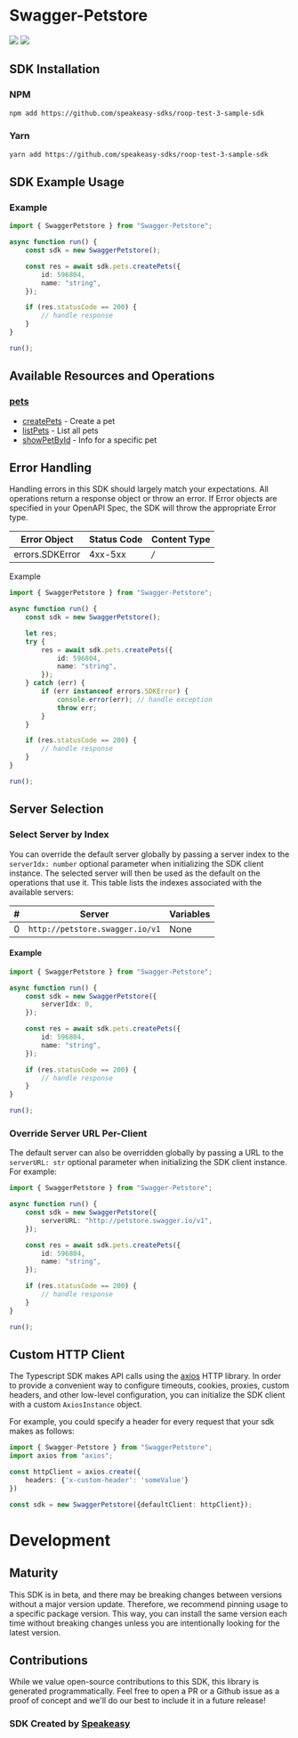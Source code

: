 # Swagger-Petstore

<div align="left">
    <a href="https://speakeasyapi.dev/"><img src="https://custom-icon-badges.demolab.com/badge/-Built%20By%20Speakeasy-212015?style=for-the-badge&logoColor=FBE331&logo=speakeasy&labelColor=545454" /></a>
    <a href="https://github.com/speakeasy-sdks/roop-test-3-sample-sdk.git/actions"><img src="https://img.shields.io/github/actions/workflow/status/speakeasy-sdks/roop-test-3-sample-sdk/speakeasy_sdk_generation.yml?style=for-the-badge" /></a>
    
</div>

<!-- Start SDK Installation [installation] -->
## SDK Installation

### NPM

```bash
npm add https://github.com/speakeasy-sdks/roop-test-3-sample-sdk
```

### Yarn

```bash
yarn add https://github.com/speakeasy-sdks/roop-test-3-sample-sdk
```
<!-- End SDK Installation [installation] -->

<!-- Start SDK Example Usage [usage] -->
## SDK Example Usage

### Example

```typescript
import { SwaggerPetstore } from "Swagger-Petstore";

async function run() {
    const sdk = new SwaggerPetstore();

    const res = await sdk.pets.createPets({
        id: 596804,
        name: "string",
    });

    if (res.statusCode == 200) {
        // handle response
    }
}

run();

```
<!-- End SDK Example Usage [usage] -->

<!-- Start Available Resources and Operations [operations] -->
## Available Resources and Operations

### [pets](docs/sdks/pets/README.md)

* [createPets](docs/sdks/pets/README.md#createpets) - Create a pet
* [listPets](docs/sdks/pets/README.md#listpets) - List all pets
* [showPetById](docs/sdks/pets/README.md#showpetbyid) - Info for a specific pet
<!-- End Available Resources and Operations [operations] -->



<!-- Start Error Handling [errors] -->
## Error Handling

Handling errors in this SDK should largely match your expectations.  All operations return a response object or throw an error.  If Error objects are specified in your OpenAPI Spec, the SDK will throw the appropriate Error type.

| Error Object    | Status Code     | Content Type    |
| --------------- | --------------- | --------------- |
| errors.SDKError | 4xx-5xx         | */*             |

Example

```typescript
import { SwaggerPetstore } from "Swagger-Petstore";

async function run() {
    const sdk = new SwaggerPetstore();

    let res;
    try {
        res = await sdk.pets.createPets({
            id: 596804,
            name: "string",
        });
    } catch (err) {
        if (err instanceof errors.SDKError) {
            console.error(err); // handle exception
            throw err;
        }
    }

    if (res.statusCode == 200) {
        // handle response
    }
}

run();

```
<!-- End Error Handling [errors] -->



<!-- Start Server Selection [server] -->
## Server Selection

### Select Server by Index

You can override the default server globally by passing a server index to the `serverIdx: number` optional parameter when initializing the SDK client instance. The selected server will then be used as the default on the operations that use it. This table lists the indexes associated with the available servers:

| # | Server | Variables |
| - | ------ | --------- |
| 0 | `http://petstore.swagger.io/v1` | None |

#### Example

```typescript
import { SwaggerPetstore } from "Swagger-Petstore";

async function run() {
    const sdk = new SwaggerPetstore({
        serverIdx: 0,
    });

    const res = await sdk.pets.createPets({
        id: 596804,
        name: "string",
    });

    if (res.statusCode == 200) {
        // handle response
    }
}

run();

```


### Override Server URL Per-Client

The default server can also be overridden globally by passing a URL to the `serverURL: str` optional parameter when initializing the SDK client instance. For example:
```typescript
import { SwaggerPetstore } from "Swagger-Petstore";

async function run() {
    const sdk = new SwaggerPetstore({
        serverURL: "http://petstore.swagger.io/v1",
    });

    const res = await sdk.pets.createPets({
        id: 596804,
        name: "string",
    });

    if (res.statusCode == 200) {
        // handle response
    }
}

run();

```
<!-- End Server Selection [server] -->



<!-- Start Custom HTTP Client [http-client] -->
## Custom HTTP Client

The Typescript SDK makes API calls using the [axios](https://axios-http.com/docs/intro) HTTP library.  In order to provide a convenient way to configure timeouts, cookies, proxies, custom headers, and other low-level configuration, you can initialize the SDK client with a custom `AxiosInstance` object.

For example, you could specify a header for every request that your sdk makes as follows:

```typescript
import { Swagger-Petstore } from "SwaggerPetstore";
import axios from "axios";

const httpClient = axios.create({
    headers: {'x-custom-header': 'someValue'}
})

const sdk = new SwaggerPetstore({defaultClient: httpClient});
```
<!-- End Custom HTTP Client [http-client] -->

<!-- Placeholder for Future Speakeasy SDK Sections -->

# Development

## Maturity

This SDK is in beta, and there may be breaking changes between versions without a major version update. Therefore, we recommend pinning usage
to a specific package version. This way, you can install the same version each time without breaking changes unless you are intentionally
looking for the latest version.

## Contributions

While we value open-source contributions to this SDK, this library is generated programmatically.
Feel free to open a PR or a Github issue as a proof of concept and we'll do our best to include it in a future release!

### SDK Created by [Speakeasy](https://docs.speakeasyapi.dev/docs/using-speakeasy/client-sdks)
